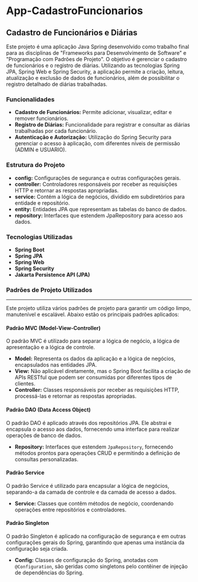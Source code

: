 # App-CadastroFuncionarios
 
## Cadastro de Funcionários e Diárias

Este projeto é uma aplicação Java Spring desenvolvido como trabalho final para as disciplinas de "Frameworks para Desenvolvimento de Software" e "Programação com Padrões de Projeto". O objetivo é gerenciar o cadastro de funcionários e o registro de diárias. Utilizando as tecnologias Spring JPA, Spring Web e Spring Security, a aplicação permite a criação, leitura, atualização e exclusão de dados de funcionários, além de possibilitar o registro detalhado de diárias trabalhadas.

### Funcionalidades

- **Cadastro de Funcionários:** Permite adicionar, visualizar, editar e remover funcionários.
- **Registro de Diárias:** Funcionalidade para registrar e consultar as diárias trabalhadas por cada funcionário.
- **Autenticação e Autorização:** Utilização do Spring Security para gerenciar o acesso à aplicação, com diferentes níveis de permissão (ADMIN e USUARIO).

### Estrutura do Projeto

- **config:** Configurações de segurança e outras configurações gerais.
- **controller:** Controladores responsáveis por receber as requisições HTTP e retornar as respostas apropriadas.
- **service:** Contém a lógica de negócios, dividido em subdiretórios para entidade e repositório.
- **entity:** Entidades JPA que representam as tabelas do banco de dados.
- **repository:** Interfaces que estendem JpaRepository para acesso aos dados.

### Tecnologias Utilizadas

- **Spring Boot**
- **Spring JPA**
- **Spring Web**
- **Spring Security**
- **Jakarta Persistence API (JPA)**
### Padrões de Projeto Utilizados

---

Este projeto utiliza vários padrões de projeto para garantir um código limpo, manutenível e escalável. Abaixo estão os principais padrões aplicados:

#### Padrão MVC (Model-View-Controller)

O padrão MVC é utilizado para separar a lógica de negócio, a lógica de apresentação e a lógica de controle. 

- **Model:** Representa os dados da aplicação e a lógica de negócios, encapsulados nas entidades JPA.
- **View:** Não aplicável diretamente, mas o Spring Boot facilita a criação de APIs RESTful que podem ser consumidas por diferentes tipos de clientes.
- **Controller:** Classes responsáveis por receber as requisições HTTP, processá-las e retornar as respostas apropriadas.

#### Padrão DAO (Data Access Object)

O padrão DAO é aplicado através dos repositórios JPA. Ele abstrai e encapsula o acesso aos dados, fornecendo uma interface para realizar operações de banco de dados.

- **Repository:** Interfaces que estendem `JpaRepository`, fornecendo métodos prontos para operações CRUD e permitindo a definição de consultas personalizadas.

#### Padrão Service

O padrão Service é utilizado para encapsular a lógica de negócios, separando-a da camada de controle e da camada de acesso a dados.

- **Service:** Classes que contêm métodos de negócio, coordenando operações entre repositórios e controladores.

#### Padrão Singleton

O padrão Singleton é aplicado na configuração de segurança e em outras configurações gerais do Spring, garantindo que apenas uma instância da configuração seja criada.

- **Config:** Classes de configuração do Spring, anotadas com `@Configuration`, são geridas como singletons pelo contêiner de injeção de dependências do Spring.
